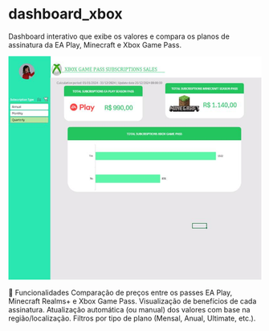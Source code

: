 # dashboard_xbox

Dashboard interativo que exibe os valores e compara os planos de assinatura da EA Play, Minecraft e Xbox Game Pass.

![dashboard_xbox](imagem.jpg)  

📌 Funcionalidades
Comparação de preços entre os passes EA Play, Minecraft Realms+ e Xbox Game Pass.
Visualização de benefícios de cada assinatura.
Atualização automática (ou manual) dos valores com base na região/localização.
Filtros por tipo de plano (Mensal, Anual, Ultimate, etc.).

